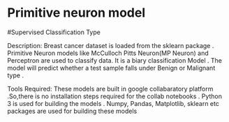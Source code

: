 # Primitive neuron model
#Supervised Classification Type

Description:
        Breast cancer dataset is loaded from the sklearn package . Primitive Neuron models like McCulloch Pitts Neuron(MP Neuron) and Perceptron are used to classify data. It is a biary classification Model . The model will predict whether a test sample falls under Benign or Malignant type .
       
Tools Required:
        These models are built in google collabaratory platform .So,there is no installation steps required for the collab notebooks .
        Python 3 is used for building the models . Numpy, Pandas, Matplotlib, sklearn etc packages are used for building these models
        
 
